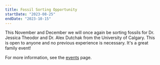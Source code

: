 ```yaml
---
title: Fossil Sorting Opportunity
startDate: "2023-08-25"
endDate: "2023-10-15"
---
```


This November and December we will once again be sorting fossils for Dr. Jessica Theodor and Dr. Alex Dutchak from the University of Calgary. This is open to anyone and no previous experience is necessary. It's a great family event!

For more information, see the [events](/events/) page.
